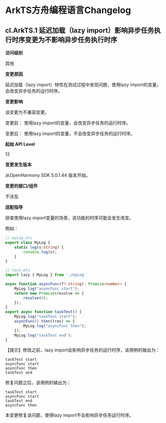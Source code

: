 # ArkTS方舟编程语言Changelog

## cl.ArkTS.1 延迟加载（lazy import）影响异步任务执行时序变更为不影响异步任务执行时序

**访问级别**

其他

**变更原因**

延迟加载（lazy import）特性在测试过程中发现问题，使用lazy import的变量，会改变异步任务的运行时序。

**变更影响**

该变更为不兼容变更。

变更前： 使用lazy import的变量，会改变异步任务的运行时序。

变更后： 使用lazy import的变量，不会改变异步任务的运行时序。

**起始 API Level**

12

**变更发生版本**

从OpenHarmony SDK 5.0.1.44 版本开始。

**变更的接口/组件**

不涉及

**适配指导**

排查使用lazy import变量的场景，该功能的时序可能会发生改变。

例如：
```typescript
// myLog.ets
export class MyLog {
    static log(s:string) {
        console.log(s);
    }
}

// test.ets
import lazy { MyLog } from './myLog'

async function asyncFunc(f?:string): Promise<number> {
    MyLog.log("asyncFunc start");
    return new Promise(resolve => {
        resolve(0);
    });
}
export async function taskTest() {
    MyLog.log("taskTest start");
    asyncFunc().then((res) => {
        MyLog.log("asyncFunc then");
    });
    MyLog.log("taskTest end");
}
```
【提示】修改之前，lazy import会影响异步任务的运行时序，该用例的输出为：
```
taskTest start
asyncFunc start
asyncFunc then
taskTest end
```
修复问题之后，该用例的输出为：
```
taskTest start
asyncFunc start
taskTest end
asyncFunc then
```
本变更修复该问题，使得lazy import不会影响异步任务运行时序。